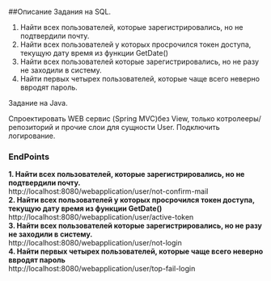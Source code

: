 ##Описание
Задания на SQL.

1. Найти всех пользователей, которые зарегистрировались, но не подтвердили почту.
2. Найти всех пользователей у которых просрочился токен доступа, текущую дату время из функции GetDate()
3. Найти всех пользователей которые зарегистрировались, но не разу не заходили в систему.
4. Найти первых четырех пользователей, которые чаще всего неверно ввродят пароль.

Задание на Java.

Спроектировать WEB сервис (Spring MVC)без View, только котролееры/репозиторий и прочие слои для сущности User.
Подключить логирование.

### EndPoints
**1. Найти всех пользователей, которые зарегистрировались, но не подтвердили почту.**  
http://localhost:8080/webapplication/user/not-confirm-mail  
**2. Найти всех пользователей у которых просрочился токен доступа, текущую дату время из функции GetDate()**  
http://localhost:8080/webapplication/user/active-token  
**3. Найти всех пользователей которые зарегистрировались, но не разу не заходили в систему.**  
http://localhost:8080/webapplication/user/not-login  
**4. Найти первых четырех пользователей, которые чаще всего неверно ввродят пароль**  
http://localhost:8080/webapplication/user/top-fail-login
